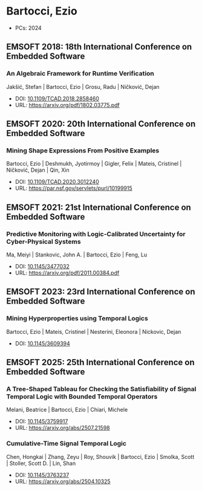 # Bartocci, Ezio

* PCs: 2024

## EMSOFT 2018: 18th International Conference on Embedded Software

### An Algebraic Framework for Runtime Verification
Jakšić, Stefan | Bartocci, Ezio | Grosu, Radu | Ničković, Dejan
* DOI: [10.1109/TCAD.2018.2858460](https://doi.org/10.1109/TCAD.2018.2858460)
* URL: <https://arxiv.org/pdf/1802.03775.pdf>

## EMSOFT 2020: 20th International Conference on Embedded Software

### Mining Shape Expressions From Positive Examples
Bartocci, Ezio | Deshmukh, Jyotirmoy | Gigler, Felix | Mateis, Cristinel | Ničković, Dejan | Qin, Xin
* DOI: [10.1109/TCAD.2020.3012240](https://doi.org/10.1109/TCAD.2020.3012240)
* URL: <https://par.nsf.gov/servlets/purl/10199915>

## EMSOFT 2021: 21st International Conference on Embedded Software

### Predictive Monitoring with Logic-Calibrated Uncertainty for Cyber-Physical Systems
Ma, Meiyi | Stankovic, John A. | Bartocci, Ezio | Feng, Lu
* DOI: [10.1145/3477032](https://doi.org/10.1145/3477032)
* URL: <https://arxiv.org/pdf/2011.00384.pdf>

## EMSOFT 2023: 23rd International Conference on Embedded Software

### Mining Hyperproperties using Temporal Logics
Bartocci, Ezio | Mateis, Cristinel | Nesterini, Eleonora | Nickovic, Dejan
* DOI: [10.1145/3609394](https://doi.org/10.1145/3609394)

## EMSOFT 2025: 25th International Conference on Embedded Software

### A Tree-Shaped Tableau for Checking the Satisfiability of Signal Temporal Logic with Bounded Temporal Operators
Melani, Beatrice | Bartocci, Ezio | Chiari, Michele
* DOI: [10.1145/3759917](https://doi.org/10.1145/3759917)
* URL: <https://arxiv.org/abs/2507.21598>

### Cumulative-Time Signal Temporal Logic
Chen, Hongkai | Zhang, Zeyu | Roy, Shouvik | Bartocci, Ezio | Smolka, Scott | Stoller, Scott D. | Lin, Shan
* DOI: [10.1145/3763237](https://doi.org/10.1145/3763237)
* URL: <https://arxiv.org/abs/2504.10325>

